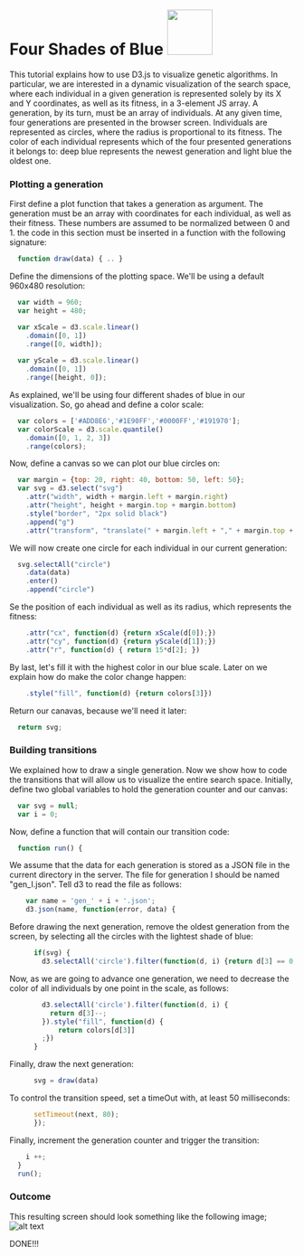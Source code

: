 # Four Shades of Blue <img src="https://raw.githubusercontent.com/LarissaLeijoto/visualization-tp/master/logo.png" width="80">


This tutorial explains how to use D3.js to visualize genetic algorithms. In
particular, we are interested in a dynamic visualization of the search space,
where each individual in a given generation is represented solely by its X and Y
coordinates, as well as its fitness, in a 3-element JS array. A generation, by
its turn, must be an array of individuals.
At any given time, four generations are
presented in the browser screen. Individuals are represented as circles, where
the radius is proportional to its fitness. The color of each individual
represents which of the four presented generations it belongs to: deep blue
represents the newest generation and light blue the oldest one.

### Plotting a generation
First define a plot function that takes a generation as argument. The generation
must be an array with coordinates for each individual, as well as their fitness.
These numbers are assumed to be normalized between 0 and 1. the code in this
section must be inserted in a function with the following signature:

```javascript
  function draw(data) { .. }
```

Define the dimensions of the plotting space. We'll be using a default
960x480 resolution:

```javascript
  var width = 960;
  var height = 480;

  var xScale = d3.scale.linear()                                               
    .domain([0, 1])                                                            
    .range([0, width]);                                                        
                                                                               
  var yScale = d3.scale.linear()
    .domain([0, 1])                                                            
    .range([height, 0]);
```

As explained, we'll be using four different shades of blue in our visualization.
So, go ahead and define a color scale:

```javascript
  var colors = ['#ADD8E6','#1E90FF','#0000FF','#191970'];
  var colorScale = d3.scale.quantile()                                         
    .domain([0, 1, 2, 3])                                                      
    .range(colors);         
```

Now, define a canvas so we can plot our blue circles on:

```javascript
  var margin = {top: 20, right: 40, bottom: 50, left: 50};
  var svg = d3.select("svg")                                                   
    .attr("width", width + margin.left + margin.right)
    .attr("height", height + margin.top + margin.bottom)                       
    .style("border", "2px solid black")                                        
    .append("g")                                                               
    .attr("transform", "translate(" + margin.left + "," + margin.top + ")"); 
```

We will now create one circle for each individual in our current generation:

```javascript
  svg.selectAll("circle")                                                      
    .data(data)                                                                
    .enter()                                                                   
    .append("circle")
```

Se the position of each individual as well as its radius, which represents the
fitness:
                                                                               
```javascript
    .attr("cx", function(d) {return xScale(d[0]);})                            
    .attr("cy", function(d) {return yScale(d[1]);})                            
    .attr("r", function(d) { return 15*d[2]; })                                
```

By last, let's fill it with the highest color in our blue scale. Later on we
explain how do make the color change happen:
             
```javascript                                                                  
    .style("fill", function(d) {return colors[3]})                             
```

Return our canavas, because we'll need it later:

```javascript                                                                  
  return svg;    
```


### Building transitions
We explained how to draw a single generation. Now we show how to code the
transitions that will allow us to visualize the entire search space. Initially,
define two global variables to hold the generation counter and our canvas:

```javascript
  var svg = null;                                                                
  var i = 0;                                                                     
```

Now, define a function that will contain our transition code:

```javascript                                                                    
  function run() {                                                              
```

We assume that the data for each generation is stored as a JSON file in the
current directory in the server. The file for generation I should be named
"gen_I.json". Tell d3 to read the file as follows:

```javascript
    var name = 'gen_' + i + '.json';                                             
    d3.json(name, function(error, data) {                                        
```

Before drawing the next generation, remove the oldest generation from the
screen, by selecting all the circles with the lightest shade of blue:
             
```javascript                                                                    
      if(svg) {                                                                  
        d3.selectAll('circle').filter(function(d, i) {return d[3] == 0;}).remove();
```

Now, as we are going to advance one generation, we need to decrease the color of
all individuals by one point in the scale, as follows:
             
```javascript                                                                    
        d3.selectAll('circle').filter(function(d, i) {                           
          return d[3]--;                                                         
        }).style("fill", function(d) {                                           
            return colors[d[3]]                                                  
        ;})                                                                      
      }                                                                          
```

Finally, draw the next generation:
             
```javascript                                                                    
      svg = draw(data)                                                           
```
                                                                                 
To control the transition speed, set a timeOut with, at least 50 milliseconds:

```javascript
      setTimeout(next, 80);                                                      
      });                                                                        
```
                                                                                 
Finally, increment the generation counter and trigger the transition:

```javascript
    i ++;                                                                        
  }                                                                              
  run();   
```


### Outcome
This resulting screen should look something like the following image;
![alt text](https://raw.githubusercontent.com/LarissaLeijoto/visualization-tp/master/screen.png "Result screen")


DONE!!!
